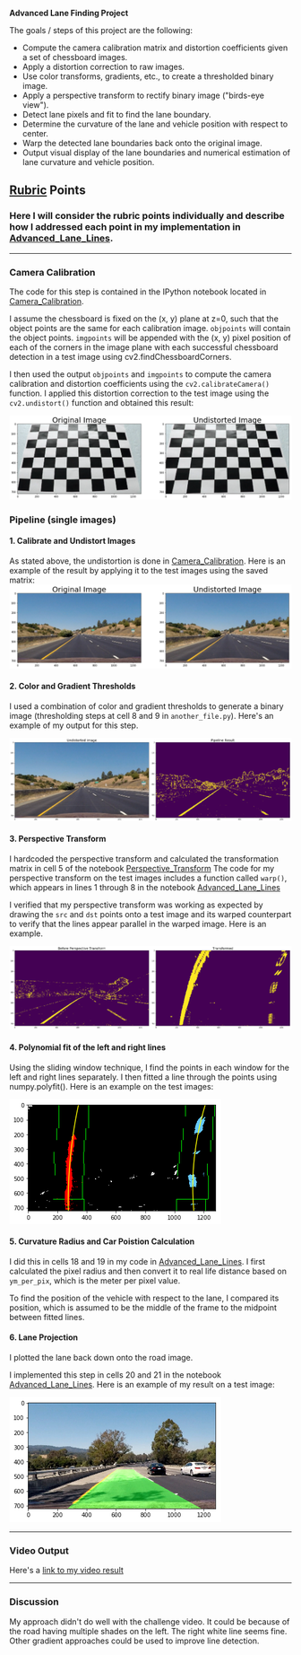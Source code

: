 
**Advanced Lane Finding Project**

The goals / steps of this project are the following:

* Compute the camera calibration matrix and distortion coefficients given a set of chessboard images.
* Apply a distortion correction to raw images.
* Use color transforms, gradients, etc., to create a thresholded binary image.
* Apply a perspective transform to rectify binary image ("birds-eye view").
* Detect lane pixels and fit to find the lane boundary.
* Determine the curvature of the lane and vehicle position with respect to center.
* Warp the detected lane boundaries back onto the original image.
* Output visual display of the lane boundaries and numerical estimation of lane curvature and vehicle position.

[//]: # (Image References)

[image1]: ./output_images/undistort.png "Undistorted"
[image2]: ./output_images/5.png "Perspective Transformed"
[image3]: ./output_images/color_gradient.png "Binary Example"
[image4]: ./output_images/draw.png "Projected path"
[image5]: ./output_images/chessboard.png "Chessboard"
[image6]: ./output_images/fit.png "Fit Lines"
[video1]: ./project_video_output.mp4 "Video"

## [Rubric](https://review.udacity.com/#!/rubrics/571/view) Points

### Here I will consider the rubric points individually and describe how I addressed each point in my implementation in [Advanced_Lane_Lines](Advanced_Lane_Lines.ipynb).  

---

### Camera Calibration

The code for this step is contained in the IPython notebook located in  [Camera_Calibration](Camera_Calibration.ipynb).

I assume the chessboard is fixed on the (x, y) plane at z=0, such that the object points are the same for each calibration image. `objpoints` will contain the object points.  `imgpoints` will be appended with the (x, y) pixel position of each of the corners in the image plane with each successful chessboard detection in a test image using cv2.findChessboardCorners.  

I then used the output `objpoints` and `imgpoints` to compute the camera calibration and distortion coefficients using the `cv2.calibrateCamera()` function.  I applied this distortion correction to the test image using the `cv2.undistort()` function and obtained this result: 

![alt text][image5]

### Pipeline (single images)

#### 1. Calibrate and Undistort Images

As stated above, the undistortion is done in [Camera_Calibration](Camera_Calibration.ipynb). Here is an example of the result by applying it to the test images using the saved matrix:
![alt text][image1]

#### 2. Color and Gradient Thresholds

I used a combination of color and gradient thresholds to generate a binary image (thresholding steps at cell 8 and 9 in `another_file.py`).  Here's an example of my output for this step.

![alt text][image3]

#### 3. Perspective Transform
I hardcoded the perspective transform and calculated the transformation matrix in cell 5 of the notebook [Perspective_Transform](Perspective_Transform.ipynb)
The code for my perspective transform on the test images includes a function called `warp()`, which appears in lines 1 through 8 in the notebook [Advanced_Lane_Lines](Advanced_Lane_Lines.ipynb)

I verified that my perspective transform was working as expected by drawing the `src` and `dst` points onto a test image and its warped counterpart to verify that the lines appear parallel in the warped image. Here is an example.

![alt text][image2]

#### 4. Polynomial fit of the left and right lines

Using the sliding window technique, I find the points in each window for the left and right lines separately. I then fitted a line through the points using numpy.polyfit(). Here is an example on the test images:

![alt text][image6]

#### 5. Curvature Radius and Car Poistion Calculation 

I did this in cells 18 and 19 in my code in [Advanced_Lane_Lines](Advanced_Lane_Lines.ipynb). I first calculated the pixel radius and then convert it to real life distance based on `ym_per_pix`, which is the meter per pixel value.

To find the position of the vehicle with respect to the lane, I compared its position, which is assumed to be the middle of the frame to the midpoint between fitted lines.

#### 6. Lane Projection

I plotted the lane back down onto the road image.

I implemented this step in cells 20 and 21 in the notebook [Advanced_Lane_Lines](Advanced_Lane_Lines.ipynb).  Here is an example of my result on a test image:

![alt text][image4]

---

### Video Output


Here's a [link to my video result](./project_video_output.mp4)

---

### Discussion

My approach didn't do well with the challenge video. It could be because of the road having multiple shades on the left. The right white line seems fine. Other gradient approaches could be used to improve line detection.
